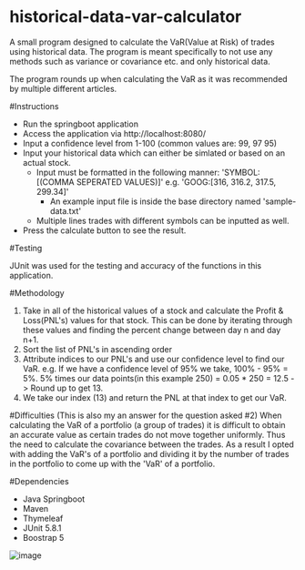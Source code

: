 # historical-data-var-calculator

A small program designed to calculate the VaR(Value at Risk) of trades using historical data. The program is meant specifically to not use any methods such as variance or covariance etc. and only historical data.

The program rounds up when calculating the VaR as it was recommended by multiple different articles.

#Instructions
  - Run the springboot application
  - Access the application via http://localhost:8080/
  - Input a confidence level from 1-100 (common values are: 99, 97 95)
  - Input your historical data which can either be simlated or based on an actual stock.
    - Input must be formatted in the following manner: 'SYMBOL:[(COMMA SEPERATED VALUES)]' e.g. 'GOOG:[316, 316.2, 317.5, 299.34]'
      - An example input file is inside the base directory named 'sample-data.txt'
    - Multiple lines trades with different symbols can be inputted as well.
  - Press the calculate button to see the result.

#Testing

JUnit was used for the testing and accuracy of the functions in this application. 

#Methodology
1. Take in all of the historical values of a stock and calculate the Profit & Loss(PNL's) values for that stock. This can be done by iterating through these values and finding the percent change between day n and day n+1.
2. Sort the list of PNL's in ascending order
3. Attribute indices to our PNL's and use our confidence level to find our VaR. e.g. If we have a confidence level of 95% we  take, 100% - 95% = 5%. 5% times our data points(in this example 250) = 0.05 * 250 = 12.5 -> Round up to get 13.
4. We take our index (13) and return the PNL at that index to get our VaR.

#Difficulties (This is also my an answer for the question asked #2)
When calculating the VaR of a portfolio (a group of trades) it is difficult to obtain an accurate value as certain trades do not move together uniformly. Thus the need to calculate the covariance between the trades. As a result I opted with adding the VaR's of a portfolio and dividing it by the number of trades in the portfolio to come up with the 'VaR' of a portfolio. 

#Dependencies
  - Java Springboot
  - Maven
  - Thymeleaf
  - JUnit 5.8.1
  - Boostrap 5

![image](https://user-images.githubusercontent.com/53870047/140805442-82c9f8ce-024f-4c01-904a-7f5ee2d3c3bb.png)
